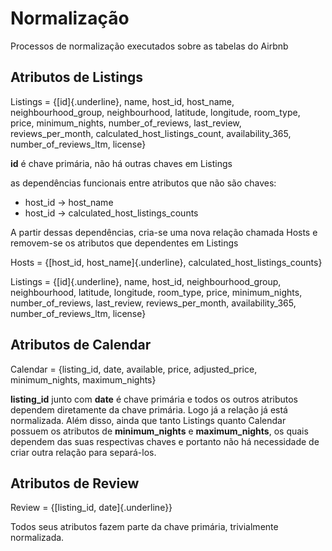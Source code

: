 # Normalização
Processos de normalização executados sobre as tabelas do Airbnb

## Atributos de Listings

Listings = {[id]{.underline}, name, host_id, host_name, neighbourhood_group, neighbourhood, latitude, longitude, room_type, price, minimum_nights, number_of_reviews, last_review, reviews_per_month, calculated_host_listings_count, availability_365, number_of_reviews_ltm, license}

**id** é chave primária, não há outras chaves em Listings

as dependências funcionais entre atributos que não são chaves:
- host_id &#8594; host_name
- host_id &#8594; calculated_host_listings_counts

A partir dessas dependências, cria-se uma nova relação chamada Hosts e removem-se os atributos que dependentes em Listings

Hosts = {[host_id, host_name]{.underline}, calculated_host_listings_counts}

Listings = {[id]{.underline}, name, host_id, neighbourhood_group, neighbourhood, latitude, longitude, room_type, price, minimum_nights, number_of_reviews, last_review, reviews_per_month, availability_365, number_of_reviews_ltm, license}

## Atributos de Calendar
Calendar = {listing_id, date, available, price, adjusted_price, minimum_nights, maximum_nights}

**listing_id** junto com **date** é chave primária e todos os outros atributos dependem diretamente da chave primária. Logo já a relação já está normalizada. Além disso, ainda que tanto Listings quanto Calendar possuem os atributos de **minimum_nights** e **maximum_nights**, os quais dependem das suas respectivas chaves e portanto não há necessidade de criar outra relação para separá-los.

## Atributos de Review
Review = {[listing_id, date]{.underline}}

Todos seus atributos fazem parte da chave primária, trivialmente normalizada.